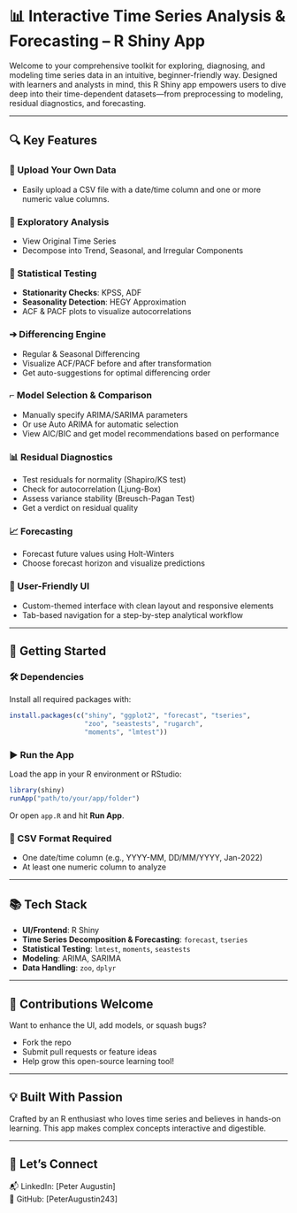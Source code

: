 # 📊 Interactive Time Series Analysis & Forecasting – R Shiny App

Welcome to your comprehensive toolkit for exploring, diagnosing, and modeling time series data in an intuitive, beginner-friendly way. Designed with learners and analysts in mind, this R Shiny app empowers users to dive deep into their time-dependent datasets—from preprocessing to modeling, residual diagnostics, and forecasting.

---

## 🔍 Key Features

### 📁 Upload Your Own Data

- Easily upload a CSV file with a date/time column and one or more numeric value columns.

### 🔬 Exploratory Analysis

- View Original Time Series
- Decompose into Trend, Seasonal, and Irregular Components

### 🪪 Statistical Testing

- **Stationarity Checks**: KPSS, ADF
- **Seasonality Detection**: HEGY Approximation
- ACF & PACF plots to visualize autocorrelations

### ➔ Differencing Engine

- Regular & Seasonal Differencing
- Visualize ACF/PACF before and after transformation
- Get auto-suggestions for optimal differencing order

### ⌐ Model Selection & Comparison

- Manually specify ARIMA/SARIMA parameters
- Or use Auto ARIMA for automatic selection
- View AIC/BIC and get model recommendations based on performance

### 📊 Residual Diagnostics

- Test residuals for normality (Shapiro/KS test)
- Check for autocorrelation (Ljung-Box)
- Assess variance stability (Breusch-Pagan Test)
- Get a verdict on residual quality

### 📈 Forecasting

- Forecast future values using Holt-Winters
- Choose forecast horizon and visualize predictions

### 🎨 User-Friendly UI

- Custom-themed interface with clean layout and responsive elements
- Tab-based navigation for a step-by-step analytical workflow

---

## 🚀 Getting Started

### 🛠️ Dependencies

Install all required packages with:

```r
install.packages(c("shiny", "ggplot2", "forecast", "tseries",
                   "zoo", "seastests", "rugarch",
                   "moments", "lmtest"))
```

### ▶️ Run the App

Load the app in your R environment or RStudio:

```r
library(shiny)
runApp("path/to/your/app/folder")
```

Or open `app.R` and hit **Run App**.

### 📄 CSV Format Required

- One date/time column (e.g., YYYY-MM, DD/MM/YYYY, Jan-2022)
- At least one numeric column to analyze

---

## 📚 Tech Stack

- **UI/Frontend**: R Shiny
- **Time Series Decomposition & Forecasting**: `forecast`, `tseries`
- **Statistical Testing**: `lmtest`, `moments`, `seastests`
- **Modeling**: ARIMA, SARIMA
- **Data Handling**: `zoo`, `dplyr`

---

## 🤝 Contributions Welcome

Want to enhance the UI, add models, or squash bugs?

- Fork the repo
- Submit pull requests or feature ideas
- Help grow this open-source learning tool!

---

## 💡 Built With Passion

Crafted by an R enthusiast who loves time series and believes in hands-on learning. This app makes complex concepts interactive and digestible.

---

## 🔗 Let’s Connect

📬 LinkedIn: [Peter Augustin]\
📁 GitHub: [PeterAugustin243]
